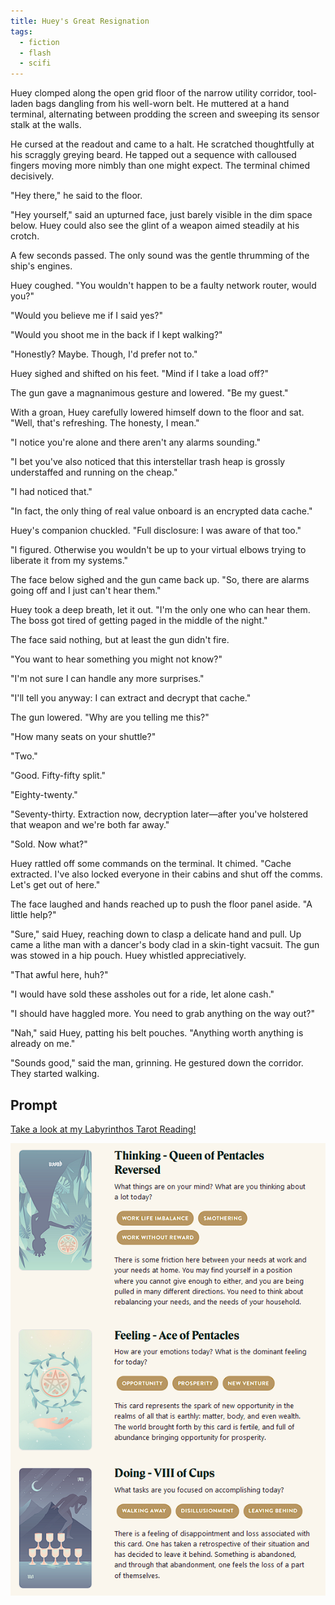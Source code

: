 ```yaml
---
title: Huey's Great Resignation
tags:
  - fiction
  - flash
  - scifi
---
```


Huey clomped along the open grid floor of the narrow utility corridor, tool-laden bags dangling from his well-worn belt. He muttered at a hand terminal, alternating between prodding the screen and sweeping its sensor stalk at the walls. 

He cursed at the readout and came to a halt. He scratched thoughtfully at his scraggly greying beard. He tapped out a sequence with calloused fingers moving more nimbly than one might expect. The terminal chimed decisively.

"Hey there," he said to the floor. 

"Hey yourself," said an upturned face, just barely visible in the dim space below. Huey could also see the glint of a weapon aimed steadily at his crotch.

A few seconds passed. The only sound was the gentle thrumming of the ship's engines.

Huey coughed. "You wouldn't happen to be a faulty network router, would you?"

"Would you believe me if I said yes?"

"Would you shoot me in the back if I kept walking?"

"Honestly? Maybe. Though, I'd prefer not to."

Huey sighed and shifted on his feet. "Mind if I take a load off?"

The gun gave a magnanimous gesture and lowered. "Be my guest."

With a groan, Huey carefully lowered himself down to the floor and sat. "Well, that's refreshing. The honesty, I mean."
 
"I notice you're alone and there aren't any alarms sounding."

"I bet you've also noticed that this interstellar trash heap is grossly understaffed and running on the cheap."

"I had noticed that."

"In fact, the only thing of real value onboard is an encrypted data cache."

Huey's companion chuckled. "Full disclosure: I was aware of that too."

"I figured. Otherwise you wouldn't be up to your virtual elbows trying to liberate it from my systems."

The face below sighed and the gun came back up. "So, there are alarms going off and I just can't hear them."

Huey took a deep breath, let it out. "I'm the only one who can hear them. The boss got tired of getting paged in the middle of the night."

The face said nothing, but at least the gun didn't fire.

"You want to hear something you might not know?"

"I'm not sure I can handle any more surprises."

"I'll tell you anyway: I can extract and decrypt that cache."

The gun lowered. "Why are you telling me this?"

"How many seats on your shuttle?"

"Two."

"Good. Fifty-fifty split."

"Eighty-twenty."

"Seventy-thirty. Extraction now, decryption later—after you've holstered that weapon and we're both far away."

"Sold. Now what?"

Huey rattled off some commands on the terminal. It chimed. "Cache extracted. I've also locked everyone in their cabins and shut off the comms. Let's get out of here."

The face laughed and hands reached up to push the floor panel aside. "A little help?"

"Sure," said Huey, reaching down to clasp a delicate hand and pull. Up came a lithe man with a dancer's body clad in a skin-tight vacsuit. The gun was stowed in a hip pouch. Huey whistled appreciatively.

"That awful here, huh?"

"I would have sold these assholes out for a ride, let alone cash."

"I should have haggled more. You need to grab anything on the way out?"

"Nah," said Huey, patting his belt pouches. "Anything worth anything is already on me."

"Sounds good," said the man, grinning. He gestured down the corridor. They started walking.

## Prompt

[Take a look at my Labyrinthos Tarot Reading!](https://app.labyrinthos.co/reading/daily/SSTRWS/-76,64,43)

![](20220414223737.png)

